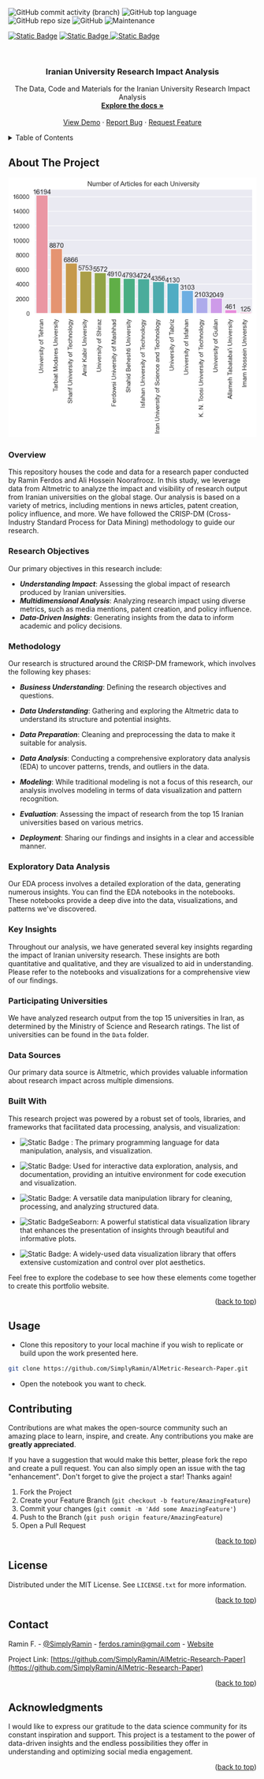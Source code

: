 <!-- PROJECT SHIELDS -->
![GitHub commit activity (branch)](https://img.shields.io/github/commit-activity/t/SimplyRamin/AlMetric-Research-Paper)
![GitHub top language](https://img.shields.io/github/languages/top/SimplyRamin/AlMetric-Research-Paper?logo=html5)
![GitHub repo size](https://img.shields.io/github/repo-size/SimplyRamin/AlMetric-Research-Paper)
![GitHub](https://img.shields.io/github/license/SimplyRamin/AlMetric-Research-Paper)
![Maintenance](https://img.shields.io/maintenance/no/2023)

[![Static Badge](https://img.shields.io/badge/Ramin%20F.-%230A66C2?style=for-the-badge&logo=linkedin)](https://www.linkedin.com/in/raminferdos/)
[![Static Badge](https://img.shields.io/badge/ferdos.ramin%40gmail.com-%23fefefe?style=for-the-badge&logo=gmail)
](mailto:ferdos.ramin@gmail.com)
[![Static Badge](https://img.shields.io/badge/Visit%20My%20Personal%20Portfolio-%23092540?style=for-the-badge)](https://AlMetric-Research-Paper/)

<!-- PROJECT LOGO -->
<br />
<div align="center" id=readme-top>
  <h3 align="center">Iranian University Research Impact Analysis</h3>

  <p align="center">
    The Data, Code and Materials for the Iranian University Research Impact Analysis
    <br />
    <a href="https://github.com/SimplyRamin/AlMetric-Research-Paper"><strong>Explore the docs »</strong></a>
    <br />
    <br />
    <a href="https://github.com/SimplyRamin/AlMetric-Research-Paper">View Demo</a>
    ·
    <a href="https://github.com/SimplyRamin/AlMetric-Research-Paper/issues">Report Bug</a>
    ·
    <a href="https://github.com/SimplyRamin/AlMetric-Research-Paper/issues">Request Feature</a>
  </p>
</div>



<!-- TABLE OF CONTENTS -->
<details>
  <summary>Table of Contents</summary>
  <ol>
    <li>
      <a href="#about-the-project">About The Project</a>
      <ul>
        <li><a href="#overview">Overview</a></li>
        <li><a href="#methodology">Methodology</a></li>
        <li><a href="#data-collection">Data Collection</a></li>
        <li><a href="#data-preprocessing-and-analysis">Data Preprocessing and Analysis</a></li>
        <li><a href="#modeling">Modeling</a></li>
        <li><a href="#notebooks">Notebooks</a></li>
        <li><a href="#built-with">Built With</a></li>
      </ul>
    </li>
    <li>
      <a href="#project-structure">Project Structure</a>
    </li>
    <li><a href="#usage">Usage</a>
      <ul>
        <li>
          <a href="#consideration">Consideration</a>
        </li>
      </ul>
    </li>
    <li><a href="#contributing">Contributing</a></li>
    <li><a href="#license">License</a></li>
    <li><a href="#contact">Contact</a></li>
    <li><a href="#acknowledgments">Acknowledgments</a></li>
  </ol>
</details>


<!-- ABOUT THE PROJECT -->
## About The Project

![Product-Screenshot](images/output.png)

### Overview

This repository houses the code and data for a research paper conducted by Ramin Ferdos and Ali Hossein Noorafrooz. In this study, we leverage data from Altmetric to analyze the impact and visibility of research output from Iranian universities on the global stage. Our analysis is based on a variety of metrics, including mentions in news articles, patent creation, policy influence, and more. We have followed the CRISP-DM (Cross-Industry Standard Process for Data Mining) methodology to guide our research.

### Research Objectives
Our primary objectives in this research include:

- ***Understanding Impact***: Assessing the global impact of research produced by Iranian universities.
- ***Multidimensional Analysis***: Analyzing research impact using diverse metrics, such as media mentions, patent creation, and policy influence.
- ***Data-Driven Insights***: Generating insights from the data to inform academic and policy decisions.

### Methodology

Our research is structured around the CRISP-DM framework, which involves the following key phases:

- ***Business Understanding***: Defining the research objectives and questions.

- ***Data Understanding***: Gathering and exploring the Altmetric data to understand its structure and potential insights.

- ***Data Preparation***: Cleaning and preprocessing the data to make it suitable for analysis.

- ***Data Analysis***: Conducting a comprehensive exploratory data analysis (EDA) to uncover patterns, trends, and outliers in the data.

- ***Modeling***: While traditional modeling is not a focus of this research, our analysis involves modeling in terms of data visualization and pattern recognition.

- ***Evaluation***: Assessing the impact of research from the top 15 Iranian universities based on various metrics.

- ***Deployment***: Sharing our findings and insights in a clear and accessible manner.

### Exploratory Data Analysis
Our EDA process involves a detailed exploration of the data, generating numerous insights. You can find the EDA notebooks in the notebooks. These notebooks provide a deep dive into the data, visualizations, and patterns we've discovered.

### Key Insights
Throughout our analysis, we have generated several key insights regarding the impact of Iranian university research. These insights are both quantitative and qualitative, and they are visualized to aid in understanding. Please refer to the notebooks and visualizations for a comprehensive view of our findings.

### Participating Universities
We have analyzed research output from the top 15 universities in Iran, as determined by the Ministry of Science and Research ratings. The list of universities can be found in the `Data` folder.

### Data Sources
Our primary data source is Altmetric, which provides valuable information about research impact across multiple dimensions.

### Built With

This research project was powered by a robust set of tools, libraries, and frameworks that facilitated data processing, analysis, and visualization:

- ![Static Badge](https://img.shields.io/badge/Python-%23fafafa?style=flat&logo=python&logoColor=%231572B6)
: The primary programming language for data manipulation, analysis, and visualization.

- ![Static Badge](https://img.shields.io/badge/Jupyter_Notebooks-%23fafafa?style=flat&logo=jupyter&logoColor=%231572B6): Used for interactive data exploration, analysis, and documentation, providing an intuitive environment for code execution and visualization.

- ![Static Badge](https://img.shields.io/badge/Pandas-%23fafafa?style=flat&logo=pandas&logoColor=%231572B6): A versatile data manipulation library for cleaning, processing, and analyzing structured data.

- ![Static Badge](https://img.shields.io/badge/Seaborn-%23fafafa?style=flat&logo=seaborn&logoColor=%231572B6)Seaborn: A powerful statistical data visualization library that enhances the presentation of insights through beautiful and informative plots.

- ![Static Badge](https://img.shields.io/badge/Matplotlib-%23fafafa?style=flat&logo=matplotlib&logoColor=%231572B6): A widely-used data visualization library that offers extensive customization and control over plot aesthetics.

Feel free to explore the codebase to see how these elements come together to create this portfolio website.

<p align="right">(<a href="#readme-top">back to top</a>)</p>

<!-- HOW TO USE THIS REPOSITORY -->
## Usage
- Clone this repository to your local machine if you wish to replicate or build upon the work presented here.
```bash
git clone https://github.com/SimplyRamin/AlMetric-Research-Paper.git
```

- Open the notebook you want to check.

<!-- CONTRIBUTING -->
## Contributing

Contributions are what makes the open-source community such an amazing place to learn, inspire, and create. Any contributions you make are **greatly appreciated**.

If you have a suggestion that would make this better, please fork the repo and create a pull request. You can also simply open an issue with the tag "enhancement".
Don't forget to give the project a star! Thanks again!

1. Fork the Project
2. Create your Feature Branch (`git checkout -b feature/AmazingFeature`)
3. Commit your changes (`git commit -m 'Add some AmazingFeature'`)
4. Push to the Branch (`git push origin feature/AmazingFeature`)
5. Open a Pull Request

<p align="right">(<a href="#readme-top">back to top</a>)</p>


<!-- LICENSE -->
## License

Distributed under the MIT License. See `LICENSE.txt` for more information.

<p align="right">(<a href="#readme-top">back to top</a>)</p>


<!-- CONTACT -->
## Contact

Ramin F. - [@SimplyRamin](https://www.linkedin.com/in/raminferdos/) - ferdos.ramin@gmail.com - [Website](https://AlMetric-Research-Paper)

Project Link: [https://github.com/SimplyRamin/AlMetric-Research-Paper](https://github.com/SimplyRamin/AlMetric-Research-Paper)

<p align="right">(<a href="#readme-top">back to top</a>)</p>


<!-- ACKNOWLEDGMENTS -->
## Acknowledgments

I would like to express our gratitude to the data science community for its constant inspiration and support. This project is a testament to the power of data-driven insights and the endless possibilities they offer in understanding and optimizing social media engagement.

<p align="right">(<a href="#readme-top">back to top</a>)</p>